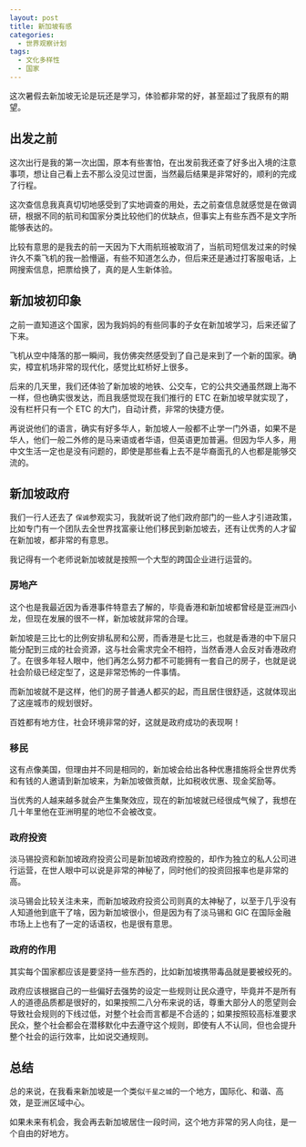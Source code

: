 ```yaml
---
layout: post
title: 新加坡有感
categories:
  - 世界观察计划
tags:
  - 文化多样性
  - 国家
---
```


这次暑假去新加坡无论是玩还是学习，体验都非常的好，甚至超过了我原有的期望。

## 出发之前

这次出行是我的第一次出国，原本有些害怕，在出发前我还查了好多出入境的注意事项，想让自己看上去不那么没见过世面，当然最后结果是非常好的，顺利的完成了行程。

这次查信息我真真切切地感受到了实地调查的用处，去之前查信息就感觉是在做调研，根据不同的航司和国家分类比较他们的优缺点，但事实上有些东西不是文字所能够表达的。

比较有意思的是我去的前一天因为下大雨航班被取消了，当航司短信发过来的时候许久不乘飞机的我一脸懵逼，有些不知道怎么办，但后来还是通过打客服电话，上网搜索信息，把票给换了，真的是人生新体验。

## 新加坡初印象

之前一直知道这个国家，因为我妈妈的有些同事的子女在新加坡学习，后来还留了下来。

飞机从空中降落的那一瞬间，我仿佛突然感受到了自己是来到了一个新的国家。确实，樟宜机场非常的现代化，感觉比虹桥好上很多。

后来的几天里，我们还体验了新加坡的地铁、公交车，它的公共交通虽然跟上海不一样，但也确实很发达，而且我感觉现在我们推行的 ETC 在新加坡早就实现了，没有栏杆只有一个 ETC 的大门，自动计费，非常的快捷方便。

再说说他们的语言，确实有好多华人，新加坡人一般都不止学一门外语，如果不是华人，他们一般二外修的是马来语或者华语，但英语更加普遍。但因为华人多，用中文生活一定也是没有问题的，即使是那些看上去不是华裔面孔的人也都是能够交流的。

## 新加坡政府

我们一行人还去了 `保诚`参观实习，我就听说了他们政府部门的一些人才引进政策，比如专门有一个团队去全世界找富豪让他们移民到新加坡去，还有让优秀的人才留在新加坡，都非常的有意思。

我记得有一个老师说新加坡就是按照一个大型的跨国企业进行运营的。

### 房地产

这个也是我最近因为香港事件特意去了解的，毕竟香港和新加坡都曾经是亚洲四小龙，但现在发展的很不一样，新加坡就非常的合理。

新加坡是三比七的比例安排私房和公房，而香港是七比三，也就是香港的中下层只能分配到三成的社会资源，这与社会需求完全不相符，当然香港人会反对香港政府了。在很多年轻人眼中，他们再怎么努力都不可能拥有一套自己的房子，也就是说社会阶级已经定型了，这是非常恐怖的一件事情。

而新加坡就不是这样，他们的房子普通人都买的起，而且居住很舒适，这就体现出了这座城市的规划很好。

百姓都有地方住，社会环境非常的好，这就是政府成功的表现啊！

### 移民

这有点像美国，但理由并不同是相同的，新加坡会给出各种优惠措施将全世界优秀和有钱的人邀请到新加坡来，为新加坡做贡献，比如税收优惠、现金奖励等。

当优秀的人越来越多就会产生集聚效应，现在的新加坡就已经很成气候了，我想在几十年里他在亚洲明星的地位不会被改变。

### 政府投资

淡马锡投资和新加坡政府投资公司是新加坡政府控股的，却作为独立的私人公司进行运营，在世人眼中可以说是非常的神秘了，同时他们的投资回报率也是非常的高。

淡马锡会比较关注未来，而新加坡政府投资公司则真的太神秘了，以至于几乎没有人知道他到底干了啥，因为新加坡很小，但是因为有了淡马锡和 GIC 在国际金融市场上上也有了一定的话语权，也是很有意思。

### 政府的作用

其实每个国家都应该是要坚持一些东西的，比如新加坡携带毒品就是要被绞死的。

政府应该根据自己的一些偏好去强势的设定一些规则让民众遵守，毕竟并不是所有人的道德品质都是很好的，如果按照二八分布来说的话，尊重大部分人的愿望则会导致社会规则的下线过低，对整个社会而言都是不合适的；如果按照较高标准要求民众，整个社会都会在潜移默化中去遵守这个规则，即使有人不认同，但也会提升整个社会的运行效率，比如说交通规则。


## 总结

总的来说，在我看来新加坡是一个类似`千星之城`的一个地方，国际化、和谐、高效，是亚洲区域中心。

如果未来有机会，我会再去新加坡居住一段时间，这个地方非常的另人向往，是一个自由的好地方。